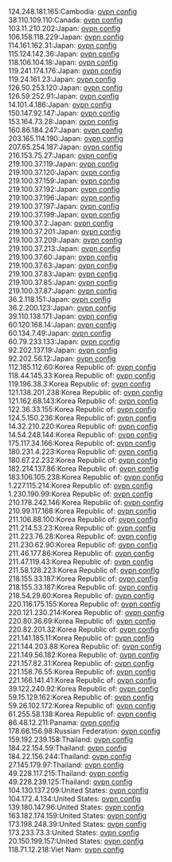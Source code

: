 124.248.181.165:Cambodia: [ovpn config](vpn/124_248_181_165.ovpn)  
38.110.109.110:Canada: [ovpn config](vpn/38_110_109_110.ovpn)  
103.11.210.202:Japan: [ovpn config](vpn/103_11_210_202.ovpn)  
106.158.118.229:Japan: [ovpn config](vpn/106_158_118_229.ovpn)  
114.161.162.31:Japan: [ovpn config](vpn/114_161_162_31.ovpn)  
115.124.142.36:Japan: [ovpn config](vpn/115_124_142_36.ovpn)  
118.106.104.18:Japan: [ovpn config](vpn/118_106_104_18.ovpn)  
119.241.174.176:Japan: [ovpn config](vpn/119_241_174_176.ovpn)  
119.24.161.23:Japan: [ovpn config](vpn/119_24_161_23.ovpn)  
126.50.253.120:Japan: [ovpn config](vpn/126_50_253_120.ovpn)  
126.59.252.91:Japan: [ovpn config](vpn/126_59_252_91.ovpn)  
14.101.4.186:Japan: [ovpn config](vpn/14_101_4_186.ovpn)  
150.147.92.147:Japan: [ovpn config](vpn/150_147_92_147.ovpn)  
153.164.73.28:Japan: [ovpn config](vpn/153_164_73_28.ovpn)  
160.86.184.247:Japan: [ovpn config](vpn/160_86_184_247.ovpn)  
203.165.114.190:Japan: [ovpn config](vpn/203_165_114_190.ovpn)  
207.65.254.187:Japan: [ovpn config](vpn/207_65_254_187.ovpn)  
216.153.75.27:Japan: [ovpn config](vpn/216_153_75_27.ovpn)  
219.100.37.119:Japan: [ovpn config](vpn/219_100_37_119.ovpn)  
219.100.37.120:Japan: [ovpn config](vpn/219_100_37_120.ovpn)  
219.100.37.159:Japan: [ovpn config](vpn/219_100_37_159.ovpn)  
219.100.37.192:Japan: [ovpn config](vpn/219_100_37_192.ovpn)  
219.100.37.196:Japan: [ovpn config](vpn/219_100_37_196.ovpn)  
219.100.37.197:Japan: [ovpn config](vpn/219_100_37_197.ovpn)  
219.100.37.199:Japan: [ovpn config](vpn/219_100_37_199.ovpn)  
219.100.37.2:Japan: [ovpn config](vpn/219_100_37_2.ovpn)  
219.100.37.201:Japan: [ovpn config](vpn/219_100_37_201.ovpn)  
219.100.37.209:Japan: [ovpn config](vpn/219_100_37_209.ovpn)  
219.100.37.213:Japan: [ovpn config](vpn/219_100_37_213.ovpn)  
219.100.37.60:Japan: [ovpn config](vpn/219_100_37_60.ovpn)  
219.100.37.63:Japan: [ovpn config](vpn/219_100_37_63.ovpn)  
219.100.37.83:Japan: [ovpn config](vpn/219_100_37_83.ovpn)  
219.100.37.85:Japan: [ovpn config](vpn/219_100_37_85.ovpn)  
219.100.37.87:Japan: [ovpn config](vpn/219_100_37_87.ovpn)  
36.2.118.151:Japan: [ovpn config](vpn/36_2_118_151.ovpn)  
36.2.200.123:Japan: [ovpn config](vpn/36_2_200_123.ovpn)  
39.110.138.171:Japan: [ovpn config](vpn/39_110_138_171.ovpn)  
60.120.168.14:Japan: [ovpn config](vpn/60_120_168_14.ovpn)  
60.134.7.49:Japan: [ovpn config](vpn/60_134_7_49.ovpn)  
60.79.233.133:Japan: [ovpn config](vpn/60_79_233_133.ovpn)  
92.202.137.19:Japan: [ovpn config](vpn/92_202_137_19.ovpn)  
92.202.56.12:Japan: [ovpn config](vpn/92_202_56_12.ovpn)  
112.185.112.60:Korea Republic of: [ovpn config](vpn/112_185_112_60.ovpn)  
118.44.145.33:Korea Republic of: [ovpn config](vpn/118_44_145_33.ovpn)  
119.196.38.3:Korea Republic of: [ovpn config](vpn/119_196_38_3.ovpn)  
121.138.201.238:Korea Republic of: [ovpn config](vpn/121_138_201_238.ovpn)  
121.162.68.143:Korea Republic of: [ovpn config](vpn/121_162_68_143.ovpn)  
122.36.33.155:Korea Republic of: [ovpn config](vpn/122_36_33_155.ovpn)  
124.5.150.236:Korea Republic of: [ovpn config](vpn/124_5_150_236.ovpn)  
14.32.210.220:Korea Republic of: [ovpn config](vpn/14_32_210_220.ovpn)  
14.54.248.144:Korea Republic of: [ovpn config](vpn/14_54_248_144.ovpn)  
175.117.34.166:Korea Republic of: [ovpn config](vpn/175_117_34_166.ovpn)  
180.231.4.223:Korea Republic of: [ovpn config](vpn/180_231_4_223.ovpn)  
180.67.22.232:Korea Republic of: [ovpn config](vpn/180_67_22_232.ovpn)  
182.214.137.86:Korea Republic of: [ovpn config](vpn/182_214_137_86.ovpn)  
183.106.105.238:Korea Republic of: [ovpn config](vpn/183_106_105_238.ovpn)  
1.227.115.214:Korea Republic of: [ovpn config](vpn/1_227_115_214.ovpn)  
1.230.190.99:Korea Republic of: [ovpn config](vpn/1_230_190_99.ovpn)  
210.178.242.146:Korea Republic of: [ovpn config](vpn/210_178_242_146.ovpn)  
210.99.117.168:Korea Republic of: [ovpn config](vpn/210_99_117_168.ovpn)  
211.106.88.100:Korea Republic of: [ovpn config](vpn/211_106_88_100.ovpn)  
211.214.53.23:Korea Republic of: [ovpn config](vpn/211_214_53_23.ovpn)  
211.223.76.28:Korea Republic of: [ovpn config](vpn/211_223_76_28.ovpn)  
211.230.62.90:Korea Republic of: [ovpn config](vpn/211_230_62_90.ovpn)  
211.46.177.86:Korea Republic of: [ovpn config](vpn/211_46_177_86.ovpn)  
211.47.119.43:Korea Republic of: [ovpn config](vpn/211_47_119_43.ovpn)  
211.58.128.223:Korea Republic of: [ovpn config](vpn/211_58_128_223.ovpn)  
218.155.33.187:Korea Republic of: [ovpn config](vpn/218_155_33_187.ovpn)  
218.155.33.187:Korea Republic of: [ovpn config](vpn/218_155_33_187.ovpn)  
218.54.29.60:Korea Republic of: [ovpn config](vpn/218_54_29_60.ovpn)  
220.116.175.155:Korea Republic of: [ovpn config](vpn/220_116_175_155.ovpn)  
220.121.230.214:Korea Republic of: [ovpn config](vpn/220_121_230_214.ovpn)  
220.80.36.69:Korea Republic of: [ovpn config](vpn/220_80_36_69.ovpn)  
220.82.201.32:Korea Republic of: [ovpn config](vpn/220_82_201_32.ovpn)  
221.141.185.11:Korea Republic of: [ovpn config](vpn/221_141_185_11.ovpn)  
221.144.203.88:Korea Republic of: [ovpn config](vpn/221_144_203_88.ovpn)  
221.149.56.182:Korea Republic of: [ovpn config](vpn/221_149_56_182.ovpn)  
221.157.82.31:Korea Republic of: [ovpn config](vpn/221_157_82_31.ovpn)  
221.158.76.55:Korea Republic of: [ovpn config](vpn/221_158_76_55.ovpn)  
221.166.141.41:Korea Republic of: [ovpn config](vpn/221_166_141_41.ovpn)  
39.122.240.92:Korea Republic of: [ovpn config](vpn/39_122_240_92.ovpn)  
59.15.129.162:Korea Republic of: [ovpn config](vpn/59_15_129_162.ovpn)  
59.26.102.172:Korea Republic of: [ovpn config](vpn/59_26_102_172.ovpn)  
61.255.58.138:Korea Republic of: [ovpn config](vpn/61_255_58_138.ovpn)  
86.48.12.211:Panama: [ovpn config](vpn/86_48_12_211.ovpn)  
178.66.156.98:Russian Federation: [ovpn config](vpn/178_66_156_98.ovpn)  
159.192.239.158:Thailand: [ovpn config](vpn/159_192_239_158.ovpn)  
184.22.154.59:Thailand: [ovpn config](vpn/184_22_154_59.ovpn)  
184.22.156.244:Thailand: [ovpn config](vpn/184_22_156_244.ovpn)  
27.145.179.97:Thailand: [ovpn config](vpn/27_145_179_97.ovpn)  
49.228.117.215:Thailand: [ovpn config](vpn/49_228_117_215.ovpn)  
49.228.239.125:Thailand: [ovpn config](vpn/49_228_239_125.ovpn)  
104.130.137.209:United States: [ovpn config](vpn/104_130_137_209.ovpn)  
104.172.4.134:United States: [ovpn config](vpn/104_172_4_134.ovpn)  
139.180.147.96:United States: [ovpn config](vpn/139_180_147_96.ovpn)  
163.182.174.159:United States: [ovpn config](vpn/163_182_174_159.ovpn)  
173.198.248.39:United States: [ovpn config](vpn/173_198_248_39.ovpn)  
173.233.73.3:United States: [ovpn config](vpn/173_233_73_3.ovpn)  
20.150.199.157:United States: [ovpn config](vpn/20_150_199_157.ovpn)  
118.71.12.218:Viet Nam: [ovpn config](vpn/118_71_12_218.ovpn)  
